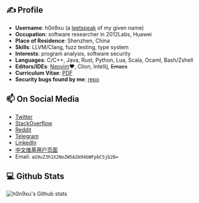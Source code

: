 ## ✍️ Profile
- **Username**: h0n9xu (a [leetspeak](https://en.wikipedia.org/wiki/Leet) of my given name)
- **Occupation**: software researcher in 2012Labs, Huawei
- **Place of Residence**: Shenzhen, China
- **Skills**: LLVM/Clang, fuzz testing, type system
- **Interests**: program analysis, software security
- **Languages**: C/C++, Java, Rust, Python, Lua, Scala, Ocaml, Bash/Zshell
- **Editors/IDEs**: [Neovim](https://github.com/hongxuchen/dotfiles/tree/master/_config/nvim)❤️, Clion, Intellij, ~~Emacs~~
- **Curriculum Vitae**: [PDF](https://github.com/hongxuchen/hongxuchen.github.io/blob/master/static/pdf/CV.pdf)
- **Security bugs found by me**: [repo](https://github.com/fot-the-fuzzer/pocs)

## 📫 On Social Media

- [Twitter](https://twitter.com/hongxuchen)
- [StackOverflow](https://stackoverflow.com/users/528929/hongxu-chen)
- [Reddit](https://www.reddit.com/user/hongxuchen)
- [Telegram](https://t.me/hongxuchen)
- [LinkedIn](https://www.linkedin.com/in/hongxu-chen-09a97640/)
- [中文维基用户页面](https://zh.wikipedia.org/wiki/User:HongxuChen#%E5%9F%BA%E6%9C%AC%E4%BF%A1%E6%81%AF)
- Email: `aG9uZ3h1X2NoZW5AZm94bWFpbC5jb20=`
 
## 💻 Github Stats

![h0n9xu's Github stats](https://github-readme-stats.vercel.app/api?username=HongxuChen&show_icons=true)
